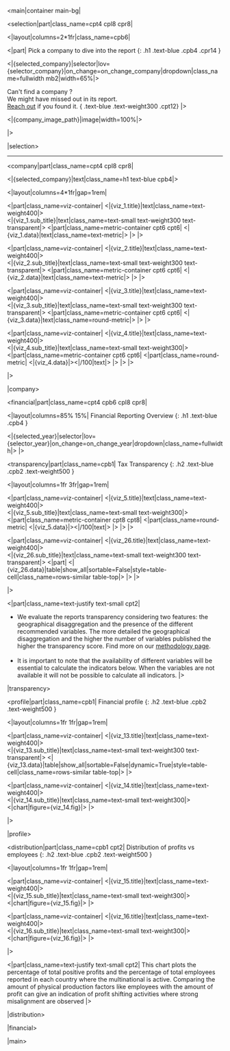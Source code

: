 <main|container main-bg|

<selection|part|class_name=cpt4 cpl8 cpr8|

<|layout|columns=2*1fr|class_name=cpb6|

<|part|
Pick a company to dive into the report
{: .h1 .text-blue .cpb4 .cpr14 }

<|{selected_company}|selector|lov={selector_company}|on_change=on_change_company|dropdown|class_name=fullwidth mb2|width=65%|>

Can't find a company ?<br/>
We might have missed out in its report.<br/>
[Reach out](/Contact) if you found it.
{ .text-blue .text-weight300 .cpt12}
|>

<|{company_image_path}|image|width=100%|>

|>

|selection>

<hr class="header-hr20"/>

<company|part|class_name=cpt4 cpl8 cpr8|

<|{selected_company}|text|class_name=h1 text-blue cpb4|>

<|layout|columns=4*1fr|gap=1rem|

<|part|class_name=viz-container|
<|{viz_1.title}|text|class_name=text-weight400|>
<br/>
<|{viz_1.sub_title}|text|class_name=text-small text-weight300 text-transparent|>
<|part|class_name=metric-container cpt6 cpt6|
<|{viz_1.data}|text|class_name=text-metric|>
|>
|>

<|part|class_name=viz-container|
<|{viz_2.title}|text|class_name=text-weight400|>
<br/>
<|{viz_2.sub_title}|text|class_name=text-small text-weight300 text-transparent|>
<|part|class_name=metric-container cpt6 cpt6|
<|{viz_2.data}|text|class_name=text-metric|>
|>
|>


<|part|class_name=viz-container|
<|{viz_3.title}|text|class_name=text-weight400|>
<br/>
<|{viz_3.sub_title}|text|class_name=text-small text-weight300 text-transparent|>
<|part|class_name=metric-container cpt6 cpt6|
<|{viz_3.data}|text|class_name=round-metric|>
|>
|>

<|part|class_name=viz-container|
<|{viz_4.title}|text|class_name=text-weight400|>
<br/>
<|{viz_4.sub_title}|text|class_name=text-small text-weight300|>
<|part|class_name=metric-container cpt6 cpt6|
<|part|class_name=round-metric|
<|{viz_4.data}|><|/100|text|>
|>
|>
|>

|>

|company>

<financial|part|class_name=cpt4 cpb6 cpl8 cpr8|

<|layout|columns=85% 15%|
Financial Reporting Overview
{: .h1 .text-blue .cpb4 }

<|{selected_year}|selector|lov={selector_year}|on_change=on_change_year|dropdown|class_name=fullwidth|>
|>

<transparency|part|class_name=cpb1|
Tax Transparency
{: .h2 .text-blue .cpb2 .text-weight500 }

<|layout|columns=1fr 3fr|gap=1rem|

<|part|class_name=viz-container|
<|{viz_5.title}|text|class_name=text-weight400|>
<br/>
<|{viz_5.sub_title}|text|class_name=text-small text-weight300|>
<|part|class_name=metric-container cpt8 cpt8|
<|part|class_name=round-metric|
<|{viz_5.data}|><|/100|text|>
|>
|>
|>

<|part|class_name=viz-container|
<|{viz_26.title}|text|class_name=text-weight400|>
<br/>
<|{viz_26.sub_title}|text|class_name=text-small text-weight300 text-transparent|>
<|part|
<|{viz_26.data}|table|show_all|sortable=False|style=table-cell|class_name=rows-similar table-top|>
|>
|>

|>

<|part|class_name=text-justify text-small cpt2|
* We evaluate the reports transparency considering two features: the geographical disaggregation and the presence of 
the different recommended variables. The more detailed the geographical disaggregation and the higher the number of 
variables published the higher the transparency score. Find more on our [methodology page](/Methodology).
<br/><br/>
* It is important to note that the availability of different variables will be essential to calculate the indicators 
below. When the variables are not available it will not be possible to calculate all indicators.
|>

|transparency>

<profile|part|class_name=cpb1|
Financial profile
{: .h2 .text-blue .cpb2 .text-weight500 }

<|layout|columns=1fr 1fr|gap=1rem|

<|part|class_name=viz-container|
<|{viz_13.title}|text|class_name=text-weight400|>
<br/>
<|{viz_13.sub_title}|text|class_name=text-small text-weight300 text-transparent|>
<|{viz_13.data}|table|show_all|sortable=False|dynamic=True|style=table-cell|class_name=rows-similar table-top|>
|>

<|part|class_name=viz-container|
<|{viz_14.title}|text|class_name=text-weight400|>
<br/>
<|{viz_14.sub_title}|text|class_name=text-small text-weight300|>
<|chart|figure={viz_14.fig}|>
|>

|>

|profile>

<distribution|part|class_name=cpb1 cpt2|
Distribution of profits vs employees
{: .h2 .text-blue .cpb2 .text-weight500 }

<|layout|columns=1fr 1fr|gap=1rem|

<|part|class_name=viz-container|
<|{viz_15.title}|text|class_name=text-weight400|>
<br/>
<|{viz_15.sub_title}|text|class_name=text-small text-weight300|>
<|chart|figure={viz_15.fig}|>
|>

<|part|class_name=viz-container|
<|{viz_16.title}|text|class_name=text-weight400|>
<br/>
<|{viz_16.sub_title}|text|class_name=text-small text-weight300|>
<|chart|figure={viz_16.fig}|>
|>

|>

<|part|class_name=text-justify text-small cpt2|
This chart plots the percentage of total positive profits and the percentage of total employees reported in each 
country where the multinational is active. Comparing the amount of physical production factors like employees with 
the amount of profit can give an indication of profit shifting activities where strong misalignment are observed
|>

|distribution>

|financial>

|main>

